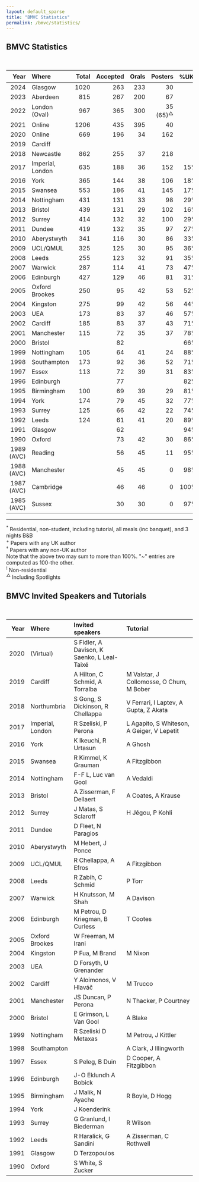 ```yaml
---
layout: default_sparse
title: "BMVC Statistics"
permalink: /bmvc/statistics/
---
```


## BMVC Statistics

<br/>

<table style="width:100%;" class="table">
<colgroup>
<col width="8%" />
<col width="11%" />
<col width="6%" />
<col width="6%" />
<col width="6%" />
<col width="6%" />
<col width="6%" />
<col width="6%" />
<col width="6%" />
<col width="6%" />
<col width="6%" />
<col width="6%" />
<col width="6%" />
<col width="6%" />
<col width="6%" />
</colgroup>
<thead class="thead-dark">
<tr class="header sticky-top" style="top: 56px;">
<th scope="col" align="right">Year</th>
<th scope="col" align="left">Where</th>
<th scope="col" align="right">Total</th>
<th scope="col" align="right">Accepted</th>
<th scope="col" align="right">Orals</th>
<th scope="col" align="right">Posters</th>
<th scope="col" align="right">%UK<sup>+</sup></th>
<th scope="col" align="right">%Intl<sup>#</sup></th>
<th scope="col" align="right">Total</th>
<th scope="col" align="right">Day</th>
<th scope="col" align="right">Late</th>
<th scope="col" align="right">Early</th>
<th scope="col" align="right">Late</th>
<th scope="col" align="right">Overall</th>
<th scope="col" align="right">Oral</th>
</tr>
</thead>
<tbody>

<!-- <tr class="odd">
<td align="right">2025</td>
<td align="left">Sheffield</td>
<td align="right"></td>
<td align="right"></td>
<td align="right"></td>
<td align="right"></td>
<td align="right"></td>
<td align="right"></td>
<td align="right"></td>
<td align="right"></td>
<td align="right"></td>
<td align="right"></td>
<td align="right"></td>
<td align="right"></td>
<td align="right"></td>
</tr> -->
<tr class="even">
<td align="right">2024</td>
<td align="left">Glasgow</td>
<td align="right">1020</td>
<td align="right">263</td>
<td align="right">233</td>
<td align="right">30</td>
<td align="right"></td>
<td align="right"></td>
<td align="right">552</td>
<td align="right"></td>
<td align="right"></td>
<td align="right"></td>
<td align="right"></td>
<td align="right">23%</td>
<td align="right">3%</td>
</tr>
<tr class="odd">
<td align="right">2023</td>
<td align="left">Aberdeen</td>
<td align="right">815</td>
<td align="right">267</td>
<td align="right">200</td>
<td align="right">67</td>
<td align="right"></td>
<td align="right"></td>
<td align="right">441</td>
<td align="right"></td>
<td align="right"></td>
<td align="right"></td>
<td align="right"></td>
<td align="right">26%</td>
<td align="right">8%</td>
</tr>
<tr class="even">
<td align="right">2022</td>
<td align="left">London (Oval)</td>
<td align="right">967</td>
<td align="right">365</td>
<td align="right">300</td>
<td align="right">35 (65)<sup>△</sup></td>
<td align="right"></td>
<td align="right"></td>
<td align="right"></td>
<td align="right"></td>
<td align="right"></td>
<td align="right"></td>
<td align="right"></td>
<td align="right">38%</td>
<td align="right">4% (7%)<sup>△</sup></td>
</tr>
<tr class="odd">
<td align="right">2021</td>
<td align="left">Online</td>
<td align="right">1206</td>
<td align="right">435</td>
<td align="right">395</td>
<td align="right">40</td>
<td align="right"></td>
<td align="right"></td>
<td align="right"></td>
<td align="right"></td>
<td align="right"></td>
<td align="right"></td>
<td align="right"></td>
<td align="right">33%</td>
<td align="right">3%</td>
</tr>
<tr class="even">
<td align="right">2020</td>
<td align="left">Online</td>
<td align="right">669</td>
<td align="right">196</td>
<td align="right">34</td>
<td align="right">162</td>
<td align="right"></td>
<td align="right"></td>
<td align="right"></td>
<td align="right"></td>
<td align="right"></td>
<td align="right"></td>
<td align="right"></td>
<td align="right">29%</td>
<td align="right">5%</td>
</tr>
<tr class="odd">
<td align="right">2019</td>
<td align="left">Cardiff</td>
<td align="right"></td>
<td align="right"></td>
<td align="right"></td>
<td align="right"></td>
<td align="right"></td>
<td align="right"></td>
<td align="right"></td>
<td align="right"></td>
<td align="right"></td>
<td align="right"></td>
<td align="right"></td>
<td align="right"></td>
<td align="right"></td>
</tr>
<tr class="even">
<td align="right">2018</td>
<td align="left">Newcastle</td>
<td align="right">862</td>
<td align="right">255</td>
<td align="right">37</td>
<td align="right">218</td>
<td align="right"></td>
<td align="right"></td>
<td align="right"></td>
<td align="right"></td>
<td align="right">600</td>
<td align="right"></td>
<td align="right"></td>
<td align="right">30%</td>
<td align="right">4%</td>
</tr>

<tr class="odd">
<td align="right">2017</td>
<td align="left">Imperial, London</td>
<td align="right">635</td>
<td align="right">188</td>
<td align="right">36</td>
<td align="right">152</td>
<td align="right">15%</td>
<td align="right">85%</td>
<td align="right">495</td>
<td align="right"></td>
<td align="right"></td>
<td align="right">385<sup>!</sup></td>
<td align="right">445<sup>!</sup></td>
<td align="right">29.6%</td>
<td align="right">5.6%</td>
</tr>
<tr class="even">
<td align="right">2016</td>
<td align="left">York</td>
<td align="right">365</td>
<td align="right">144</td>
<td align="right">38</td>
<td align="right">106</td>
<td align="right">18%</td>
<td align="right">82%</td>
<td align="right">214</td>
<td align="right">4</td>
<td align="right">26</td>
<td align="right">520</td>
<td align="right">580</td>
<td align="right">39%</td>
<td align="right">10%</td>
</tr>
<tr class="odd">
<td align="right">2015</td>
<td align="left">Swansea</td>
<td align="right">553</td>
<td align="right">186</td>
<td align="right">41</td>
<td align="right">145</td>
<td align="right">17%</td>
<td align="right">88%</td>
<td align="right">331</td>
<td align="right">16</td>
<td align="right">54</td>
<td align="right">505</td>
<td align="right">565</td>
<td align="right">33%</td>
<td align="right">7%</td>
</tr>
<tr class="even">
<td align="right">2014</td>
<td align="left">Nottingham</td>
<td align="right">431</td>
<td align="right">131</td>
<td align="right">33</td>
<td align="right">98</td>
<td align="right">29%</td>
<td align="right">79%</td>
<td align="right">185</td>
<td align="right"></td>
<td align="right"></td>
<td align="right">524</td>
<td align="right">587</td>
<td align="right">30%</td>
<td align="right">7%</td>
</tr>
<tr class="odd">
<td align="right">2013</td>
<td align="left">Bristol</td>
<td align="right">439</td>
<td align="right">131</td>
<td align="right">29</td>
<td align="right">102</td>
<td align="right">16%</td>
<td align="right">88%</td>
<td align="right">201</td>
<td align="right">4</td>
<td align="right">40</td>
<td align="right">475</td>
<td align="right">525</td>
<td align="right">30%</td>
<td align="right">7%</td>
</tr>
<tr class="even">
<td align="right">2012</td>
<td align="left">Surrey</td>
<td align="right">414</td>
<td align="right">132</td>
<td align="right">32</td>
<td align="right">100</td>
<td align="right">29%</td>
<td align="right">77%</td>
<td align="right">300</td>
<td align="right">6</td>
<td align="right">18</td>
<td align="right">475</td>
<td align="right">525</td>
<td align="right">32%</td>
<td align="right">8%</td>
</tr>
<tr class="odd">
<td align="right">2011</td>
<td align="left">Dundee</td>
<td align="right">419</td>
<td align="right">132</td>
<td align="right">35</td>
<td align="right">97</td>
<td align="right">27%</td>
<td align="right">77%</td>
<td align="right">194</td>
<td align="right"></td>
<td align="right"></td>
<td align="right">520</td>
<td align="right">580</td>
<td align="right">32%</td>
<td align="right">8%</td>
</tr>
<tr class="even">
<td align="right">2010</td>
<td align="left">Aberystwyth</td>
<td align="right">341</td>
<td align="right">116</td>
<td align="right">30</td>
<td align="right">86</td>
<td align="right">33%</td>
<td align="right">72%</td>
<td align="right"></td>
<td align="right"></td>
<td align="right"></td>
<td align="right">395</td>
<td align="right">445</td>
<td align="right">34%</td>
<td align="right">9%</td>
</tr>
<tr class="odd">
<td align="right">2009</td>
<td align="left">UCL/QMUL</td>
<td align="right">325</td>
<td align="right">125</td>
<td align="right">30</td>
<td align="right">95</td>
<td align="right">36%</td>
<td align="right">70%</td>
<td align="right">210</td>
<td align="right"></td>
<td align="right">~60</td>
<td align="right">475</td>
<td align="right">550</td>
<td align="right">38%</td>
<td align="right">9%</td>
</tr>
<tr class="even">
<td align="right">2008</td>
<td align="left">Leeds</td>
<td align="right">255</td>
<td align="right">123</td>
<td align="right">32</td>
<td align="right">91</td>
<td align="right">35%</td>
<td align="right">~65%</td>
<td align="right">182</td>
<td align="right"></td>
<td align="right">69</td>
<td align="right">475</td>
<td align="right">500</td>
<td align="right">48%</td>
<td align="right">13%</td>
</tr>
<tr class="odd">
<td align="right">2007</td>
<td align="left">Warwick</td>
<td align="right">287</td>
<td align="right">114</td>
<td align="right">41</td>
<td align="right">73</td>
<td align="right">47%</td>
<td align="right">~53%</td>
<td align="right">260</td>
<td align="right"></td>
<td align="right">~30</td>
<td align="right">475</td>
<td align="right">500</td>
<td align="right">40%</td>
<td align="right">14%</td>
</tr>
<tr class="even">
<td align="right">2006</td>
<td align="left">Edinburgh</td>
<td align="right">427</td>
<td align="right">129</td>
<td align="right">46</td>
<td align="right">81</td>
<td align="right">31%</td>
<td align="right">75%</td>
<td align="right">227</td>
<td align="right"></td>
<td align="right">33</td>
<td align="right">450</td>
<td align="right">480</td>
<td align="right">30%</td>
<td align="right">11%</td>
</tr>
<tr class="odd">
<td align="right">2005</td>
<td align="left">Oxford Brookes</td>
<td align="right">250</td>
<td align="right">95</td>
<td align="right">42</td>
<td align="right">53</td>
<td align="right">52%</td>
<td align="right">52%</td>
<td align="right">160</td>
<td align="right">40</td>
<td align="right">50</td>
<td align="right">450</td>
<td align="right">480</td>
<td align="right">38%</td>
<td align="right">17%</td>
</tr>
<tr class="even">
<td align="right">2004</td>
<td align="left">Kingston</td>
<td align="right">275</td>
<td align="right">99</td>
<td align="right">42</td>
<td align="right">56</td>
<td align="right">44%</td>
<td align="right">61%</td>
<td align="right"></td>
<td align="right"></td>
<td align="right"></td>
<td align="right">460</td>
<td align="right">480</td>
<td align="right">36%</td>
<td align="right">15%</td>
</tr>
<tr class="odd">
<td align="right">2003</td>
<td align="left">UEA</td>
<td align="right">173</td>
<td align="right">83</td>
<td align="right">37</td>
<td align="right">46</td>
<td align="right">57%</td>
<td align="right">52%</td>
<td align="right">112</td>
<td align="right"></td>
<td align="right"></td>
<td align="right">435</td>
<td align="right">460</td>
<td align="right">48%</td>
<td align="right">21%</td>
</tr>
<tr class="even">
<td align="right">2002</td>
<td align="left">Cardiff</td>
<td align="right">185</td>
<td align="right">83</td>
<td align="right">37</td>
<td align="right">43</td>
<td align="right">71%</td>
<td align="right">36%</td>
<td align="right">122</td>
<td align="right"></td>
<td align="right"></td>
<td align="right">465</td>
<td align="right">490</td>
<td align="right">43%</td>
<td align="right">20%</td>
</tr>
<tr class="odd">
<td align="right">2001</td>
<td align="left">Manchester</td>
<td align="right">115</td>
<td align="right">72</td>
<td align="right">35</td>
<td align="right">37</td>
<td align="right">78%</td>
<td align="right">25%</td>
<td align="right">130</td>
<td align="right"></td>
<td align="right"></td>
<td align="right">360</td>
<td align="right">400</td>
<td align="right">63%</td>
<td align="right">30%</td>
</tr>
<tr class="even">
<td align="right">2000</td>
<td align="left">Bristol</td>
<td align="right"></td>
<td align="right">82</td>
<td align="right"></td>
<td align="right"></td>
<td align="right">66%</td>
<td align="right">37%</td>
<td align="right"></td>
<td align="right"></td>
<td align="right"></td>
<td align="right"></td>
<td align="right"></td>
<td align="right"></td>
<td align="right"></td>
</tr>
<tr class="odd">
<td align="right">1999</td>
<td align="left">Nottingham</td>
<td align="right">105</td>
<td align="right">64</td>
<td align="right">41</td>
<td align="right">24</td>
<td align="right">88%</td>
<td align="right">20%</td>
<td align="right">110</td>
<td align="right"></td>
<td align="right"></td>
<td align="right"></td>
<td align="right"></td>
<td align="right">62%</td>
<td align="right">39%</td>
</tr>
<tr class="even">
<td align="right">1998</td>
<td align="left">Southampton</td>
<td align="right">173</td>
<td align="right">92</td>
<td align="right">36</td>
<td align="right">52</td>
<td align="right">71%</td>
<td align="right">37%</td>
<td align="right"></td>
<td align="right"></td>
<td align="right"></td>
<td align="right"></td>
<td align="right"></td>
<td align="right">51%</td>
<td align="right">21%</td>
</tr>
<tr class="odd">
<td align="right">1997</td>
<td align="left">Essex</td>
<td align="right">113</td>
<td align="right">72</td>
<td align="right">39</td>
<td align="right">31</td>
<td align="right">83%</td>
<td align="right">19%</td>
<td align="right"></td>
<td align="right"></td>
<td align="right"></td>
<td align="right"></td>
<td align="right"></td>
<td align="right">62%</td>
<td align="right">35%</td>
</tr>
<tr class="even">
<td align="right">1996</td>
<td align="left">Edinburgh</td>
<td align="right"></td>
<td align="right">77</td>
<td align="right"></td>
<td align="right"></td>
<td align="right">82%</td>
<td align="right">23%</td>
<td align="right"></td>
<td align="right"></td>
<td align="right"></td>
<td align="right"></td>
<td align="right"></td>
<td align="right"></td>
<td align="right"></td>
</tr>
<tr class="odd">
<td align="right">1995</td>
<td align="left">Birmingham</td>
<td align="right">100</td>
<td align="right">69</td>
<td align="right">39</td>
<td align="right">29</td>
<td align="right">81%</td>
<td align="right">20%</td>
<td align="right"></td>
<td align="right"></td>
<td align="right"></td>
<td align="right"></td>
<td align="right"></td>
<td align="right">68%</td>
<td align="right">39%</td>
</tr>
<tr class="even">
<td align="right">1994</td>
<td align="left">York</td>
<td align="right">174</td>
<td align="right">79</td>
<td align="right">45</td>
<td align="right">32</td>
<td align="right">77%</td>
<td align="right">24%</td>
<td align="right">122</td>
<td align="right"></td>
<td align="right"></td>
<td align="right"></td>
<td align="right"></td>
<td align="right">44%</td>
<td align="right">26%</td>
</tr>
<tr class="odd">
<td align="right">1993</td>
<td align="left">Surrey</td>
<td align="right">125</td>
<td align="right">66</td>
<td align="right">42</td>
<td align="right">22</td>
<td align="right">74%</td>
<td align="right">27%</td>
<td align="right">135</td>
<td align="right">27</td>
<td align="right"></td>
<td align="right">250</td>
<td align="right">270</td>
<td align="right">51%</td>
<td align="right">34%</td>
</tr>
<tr class="even">
<td align="right">1992</td>
<td align="left">Leeds</td>
<td align="right">124</td>
<td align="right">61</td>
<td align="right">41</td>
<td align="right">20</td>
<td align="right">89%</td>
<td align="right">16%</td>
<td align="right">140</td>
<td align="right"></td>
<td align="right"></td>
<td align="right">220</td>
<td align="right">240</td>
<td align="right">49%</td>
<td align="right">33%</td>
</tr>
<tr class="odd">
<td align="right">1991</td>
<td align="left">Glasgow</td>
<td align="right"></td>
<td align="right">62</td>
<td align="right"></td>
<td align="right"></td>
<td align="right">94%</td>
<td align="right">8%</td>
<td align="right"></td>
<td align="right"></td>
<td align="right"></td>
<td align="right"></td>
<td align="right"></td>
<td align="right"></td>
<td align="right"></td>
</tr>
<tr class="even">
<td align="right">1990</td>
<td align="left">Oxford</td>
<td align="right"></td>
<td align="right">73</td>
<td align="right">42</td>
<td align="right">30</td>
<td align="right">86%</td>
<td align="right">14%</td>
<td align="right"></td>
<td align="right"></td>
<td align="right"></td>
<td align="right"></td>
<td align="right"></td>
<td align="right"></td>
<td align="right"></td>
</tr>
<tr class="odd">
<td align="right">1989 (AVC)</td>
<td align="left">Reading</td>
<td align="right"></td>
<td align="right">56</td>
<td align="right">45</td>
<td align="right">11</td>
<td align="right">95%</td>
<td align="right">9%</td>
<td align="right"></td>
<td align="right"></td>
<td align="right"></td>
<td align="right"></td>
<td align="right"></td>
<td align="right"></td>
<td align="right"></td>
</tr>
<tr class="even">
<td align="right">1988 (AVC)</td>
<td align="left">Manchester</td>
<td align="right"></td>
<td align="right">45</td>
<td align="right">45</td>
<td align="right">0</td>
<td align="right">98%</td>
<td align="right">2%</td>
<td align="right"></td>
<td align="right"></td>
<td align="right"></td>
<td align="right"></td>
<td align="right"></td>
<td align="right"></td>
<td align="right"></td>
</tr>
<tr class="odd">
<td align="right">1987 (AVC)</td>
<td align="left">Cambridge</td>
<td align="right"></td>
<td align="right">46</td>
<td align="right">46</td>
<td align="right">0</td>
<td align="right">100%</td>
<td align="right">~0%</td>
<td align="right"></td>
<td align="right"></td>
<td align="right"></td>
<td align="right"></td>
<td align="right"></td>
<td align="right"></td>
<td align="right"></td>
</tr>
<tr class="even">
<td align="right">1985 (AVC)</td>
<td align="left">Sussex</td>
<td align="right"></td>
<td align="right">30</td>
<td align="right">30</td>
<td align="right">0</td>
<td align="right">97%</td>
<td align="right">3%</td>
<td align="right">135</td>
<td align="right"></td>
<td align="right"></td>
<td align="right">95</td>
<td align="right">95</td>
<td align="right"></td>
<td align="right"></td>
</tr>
</tbody>
</table>

----
<sup>*</sup> Residential, non-student, including tutorial, all meals (inc banquet), and 3 nights B&B<br/>
<sup>+</sup> Papers with any UK author<br/>
<sup>†</sup> Papers with any non-UK author<br/>
Note that the above two may sum to more than 100%.  "~" entries are computed as 100-the other.<br/>
<sup>!</sup> Non-residential<br/>
<sup>△</sup> Including Spotlights

## BMVC Invited Speakers and Tutorials

<br/>

<table style="width:100%;" class="table">
<colgroup>
<col width="9%" />
<col width="21%" />
<col width="29%" />
<col width="39%" />
</colgroup>
<thead class="thead-dark">
<tr class="header sticky-top" style="top: 56px;">
<th scope="col" align="right">Year</th>
<th scope="col" align="left">Where</th>
<th scope="col" align="left">Invited speakers</th>
<th scope="col" align="left">Tutorial</th>
</tr>
</thead>
<tbody>

<!--<tr class="odd">
<td align="right">2021</td>
<td align="left">(Virtual)</td>
<td align="left"></td>
<td align="left"></td>
</tr>-->
<tr class="even">
<td align="right">2020</td>
<td align="left">(Virtual)</td>
<td align="left">S Fidler, A Davison, K Saenko, L Leal-Taixé</td>
<td align="left"></td>
</tr>
<tr class="odd">
<td align="right">2019</td>
<td align="left">Cardiff</td>
<td align="left">A Hilton, C Schmid, A Torralba</td>
<td align="left">M Valstar, J Collomosse, O Chum, M Bober</td>
</tr>
<tr class="even">
<td align="right">2018</td>
<td align="left">Northumbria</td>
<td align="left">S Gong, S Dickinson, R Chellappa</td>
<td align="left">V Ferrari, I Laptev, A Gupta, Z Akata</td>
</tr>

<tr class="odd">
<td align="right">2017</td>
<td align="left">Imperial, London</td>
<td align="left">R Szeliski, P Perona</td>
<td align="left">L Agapito, S Whiteson, A Geiger, V Lepetit</td>
</tr>
<tr class="even">
<td align="right">2016</td>
<td align="left">York</td>
<td align="left">K Ikeuchi, R Urtasun</td>
<td align="left">A Ghosh</td>
</tr>
<tr class="odd">
<td align="right">2015</td>
<td align="left">Swansea</td>
<td align="left">R Kimmel, K Grauman</td>
<td align="left">A Fitzgibbon</td>
</tr>
<tr class="even">
<td align="right">2014</td>
<td align="left">Nottingham</td>
<td align="left">F-F L, Luc van Gool</td>
<td align="left">A Vedaldi</td>
</tr>
<tr class="odd">
<td align="right">2013</td>
<td align="left">Bristol</td>
<td align="left">A Zisserman, F Dellaert</td>
<td align="left">A Coates, A Krause</td>
</tr>
<tr class="even">
<td align="right">2012</td>
<td align="left">Surrey</td>
<td align="left">J Matas, S Sclaroff</td>
<td align="left">H Jégou, P Kohli</td>
</tr>
<tr class="odd">
<td align="right">2011</td>
<td align="left">Dundee</td>
<td align="left">D Fleet, N Paragios</td>
<td align="left"></td>
</tr>
<tr class="even">
<td align="right">2010</td>
<td align="left">Aberystwyth</td>
<td align="left">M Hebert, J Ponce</td>
<td align="left"></td>
</tr>
<tr class="odd">
<td align="right">2009</td>
<td align="left">UCL/QMUL</td>
<td align="left">R Chellappa, A Efros</td>
<td align="left">A Fitzgibbon</td>
</tr>
<tr class="even">
<td align="right">2008</td>
<td align="left">Leeds</td>
<td align="left">R Zabih, C Schmid</td>
<td align="left">P Torr</td>
</tr>
<tr class="odd">
<td align="right">2007</td>
<td align="left">Warwick</td>
<td align="left">H Knutsson, M Shah</td>
<td align="left">A Davison</td>
</tr>
<tr class="even">
<td align="right">2006</td>
<td align="left">Edinburgh</td>
<td align="left">M Petrou, D Kriegman, B Curless</td>
<td align="left">T Cootes</td>
</tr>
<tr class="odd">
<td align="right">2005</td>
<td align="left">Oxford Brookes</td>
<td align="left">W Freeman, M Irani</td>
<td align="left"></td>
</tr>
<tr class="even">
<td align="right">2004</td>
<td align="left">Kingston</td>
<td align="left">P Fua, M Brand</td>
<td align="left">M Nixon</td>
</tr>
<tr class="odd">
<td align="right">2003</td>
<td align="left">UEA</td>
<td align="left">D Forsyth, U Grenander</td>
<td align="left"></td>
</tr>
<tr class="even">
<td align="right">2002</td>
<td align="left">Cardiff</td>
<td align="left">Y Aloimonos, V Hlaváč</td>
<td align="left">M Trucco</td>
</tr>
<tr class="odd">
<td align="right">2001</td>
<td align="left">Manchester</td>
<td align="left">JS Duncan, P Perona</td>
<td align="left">N Thacker, P Courtney</td>
</tr>
<tr class="even">
<td align="right">2000</td>
<td align="left">Bristol</td>
<td align="left">E Grimson, L Van Gool</td>
<td align="left">A Blake</td>
</tr>
<tr class="odd">
<td align="right">1999</td>
<td align="left">Nottingham</td>
<td align="left">R Szeliski D Metaxas</td>
<td align="left">M Petrou, J Kittler</td>
</tr>
<tr class="even">
<td align="right">1998</td>
<td align="left">Southampton</td>
<td align="left"></td>
<td align="left">A Clark, J Illingworth</td>
</tr>
<tr class="odd">
<td align="right">1997</td>
<td align="left">Essex</td>
<td align="left">S Peleg, B Duin</td>
<td align="left">D Cooper, A Fitzgibbon</td>
</tr>
<tr class="even">
<td align="right">1996</td>
<td align="left">Edinburgh</td>
<td align="left">J-O Eklundh A Bobick</td>
<td align="left"></td>
</tr>
<tr class="odd">
<td align="right">1995</td>
<td align="left">Birmingham</td>
<td align="left">J Malik, N Ayache</td>
<td align="left">R Boyle, D Hogg</td>
</tr>
<tr class="even">
<td align="right">1994</td>
<td align="left">York</td>
<td align="left">J Koenderink</td>
<td align="left"></td>
</tr>
<tr class="odd">
<td align="right">1993</td>
<td align="left">Surrey</td>
<td align="left">G Granlund, I Biederman</td>
<td align="left">R Wilson</td>
</tr>
<tr class="even">
<td align="right">1992</td>
<td align="left">Leeds</td>
<td align="left">R Haralick, G Sandini</td>
<td align="left">A Zisserman, C Rothwell</td>
</tr>
<tr class="odd">
<td align="right">1991</td>
<td align="left">Glasgow</td>
<td align="left">D Terzopoulos</td>
<td align="left"></td>
</tr>
<tr class="even">
<td align="right">1990</td>
<td align="left">Oxford</td>
<td align="left">S White, S Zucker</td>
<td align="left"></td>
</tr>
</tbody>
</table>

